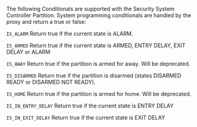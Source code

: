 
The following Conditionals are supported with the Security System Controller Partition. System programming conditionals are handled by the proxy and return a true or false:


`IS_ALARM`
Return true if the current state is ALARM.

`IS_ARMED`
Return true if the current state is ARMED, ENTRY DELAY, EXIT DELAY or ALARM

`IS_AWAY`
Return true if the partition is armed for away. Will be deprecated.

`IS_DISARMED`
Return true if the partition is disarmed (states DISARMED READY or DISARMED NOT READY).

`IS_HOME`
Return true if the partition is armed for home. Will be deprecated.

`IS_IN_ENTRY_DELAY`
Return true if the current state is ENTRY DELAY

`IS_IN_EXIT_DELAY`
Return true if the current state is EXIT DELAY